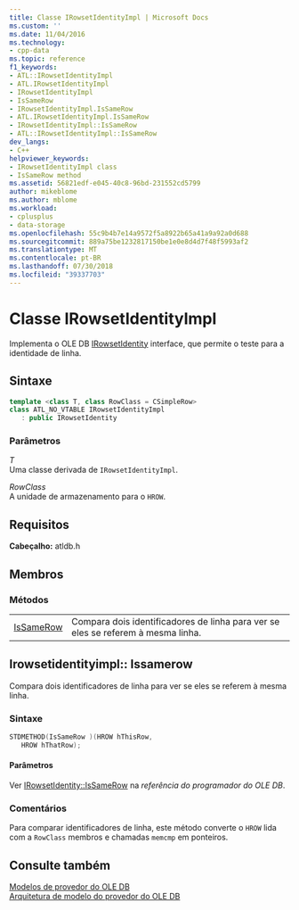 ```yaml
---
title: Classe IRowsetIdentityImpl | Microsoft Docs
ms.custom: ''
ms.date: 11/04/2016
ms.technology:
- cpp-data
ms.topic: reference
f1_keywords:
- ATL::IRowsetIdentityImpl
- ATL.IRowsetIdentityImpl
- IRowsetIdentityImpl
- IsSameRow
- IRowsetIdentityImpl.IsSameRow
- ATL.IRowsetIdentityImpl.IsSameRow
- IRowsetIdentityImpl::IsSameRow
- ATL::IRowsetIdentityImpl::IsSameRow
dev_langs:
- C++
helpviewer_keywords:
- IRowsetIdentityImpl class
- IsSameRow method
ms.assetid: 56821edf-e045-40c8-96bd-231552cd5799
author: mikeblome
ms.author: mblome
ms.workload:
- cplusplus
- data-storage
ms.openlocfilehash: 55c9b4b7e14a9572f5a8922b65a41a9a92a0d688
ms.sourcegitcommit: 889a75be1232817150be1e0e8d4d7f48f5993af2
ms.translationtype: MT
ms.contentlocale: pt-BR
ms.lasthandoff: 07/30/2018
ms.locfileid: "39337703"
---
```

# <a name="irowsetidentityimpl-class"></a>Classe IRowsetIdentityImpl
Implementa o OLE DB [IRowsetIdentity](https://msdn.microsoft.com/library/ms715913.aspx) interface, que permite o teste para a identidade de linha.  
  
## <a name="syntax"></a>Sintaxe

```cpp
template <class T, class RowClass = CSimpleRow>  
class ATL_NO_VTABLE IRowsetIdentityImpl   
   : public IRowsetIdentity  
```  
  
### <a name="parameters"></a>Parâmetros  
 *T*  
 Uma classe derivada de `IRowsetIdentityImpl`.  
  
 *RowClass*  
 A unidade de armazenamento para o `HROW`.  

## <a name="requirements"></a>Requisitos  
 **Cabeçalho:** atldb.h  
  
## <a name="members"></a>Membros  
  
### <a name="methods"></a>Métodos  
  
|||  
|-|-|  
|[IsSameRow](#issamerow)|Compara dois identificadores de linha para ver se eles se referem à mesma linha.|  
  
## <a name="issamerow"></a> Irowsetidentityimpl:: Issamerow
Compara dois identificadores de linha para ver se eles se referem à mesma linha.  
  
### <a name="syntax"></a>Sintaxe  
  
```cpp
STDMETHOD(IsSameRow )(HROW hThisRow,  
   HROW hThatRow);  
```  
  
#### <a name="parameters"></a>Parâmetros  
 Ver [IRowsetIdentity::IsSameRow](https://msdn.microsoft.com/library/ms719629.aspx) na *referência do programador do OLE DB*.  
  
### <a name="remarks"></a>Comentários  
 Para comparar identificadores de linha, este método converte o `HROW` lida com a `RowClass` membros e chamadas `memcmp` em ponteiros.  
  
## <a name="see-also"></a>Consulte também  
 [Modelos de provedor do OLE DB](../../data/oledb/ole-db-provider-templates-cpp.md)   
 [Arquitetura de modelo do provedor do OLE DB](../../data/oledb/ole-db-provider-template-architecture.md)
